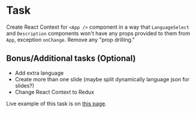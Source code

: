 # Task

Create React Context for `<App />` component in a way that `LanguageSelect` and `Description` components won't have any props provided to them from `App`, exception `onChange`. Remove any "prop drilling."

## Bonus/Additional tasks (Optional)

- Add extra language
- Create more than one slide (maybe split dynamically language json for slides?)
- Change React Context to Redux

Live example of this task is on [this page](https://simutis.dev/react-task-1).
